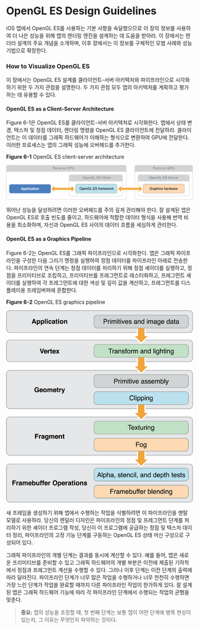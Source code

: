 # OpenGL ES Design Guidelines

iOS 앱에서 OpenGL ES를 사용하는 기본 사항을 숙달했으므로 이 장의 정보를 사용하여 더 나은 성능을 위해 앱의 렌더링 엔진을 설계하는 데 도움을 받아라. 이 장에서는 렌더러 설계의 주요 개념을 소개하며, 이후 장에서는 이 정보를 구체적인 모범 사례와 성능 기법으로 확장한다.

### How to Visualize OpenGL ES

이 장에서는 OpenGL ES 설계를 클라이언트-서버 아키텍처와 파이프라인으로 시각화하기 위한 두 가지 관점을 설명한다. 두 가지 관점 모두 앱의 아키텍처를 계획하고 평가하는 데 유용할 수 있다.

#### OpenGL ES as a Client-Server Architecture

Figure 6-1은 OpenGL ES를 클라이언트-서버 아키텍처로 시각화한다. 앱에서 상태 변경, 텍스처 및 정점 데이터, 렌더링 명령을 OpenGL ES 클라이언트에 전달하라. 클라이언트는 이 데이터를 그래픽 하드웨어가 이해하는 형식으로 변환하여 GPU에 전달한다. 이러한 프로세스는 앱의 그래픽 성능에 오버헤드를 추가한다.

**Figure 6-1**  OpenGL ES client-server architecture

![](../.gitbook/assets/cpu_gpu_2x.png)

뛰어난 성능을 달성하려면 이러한 오버헤드를 주의 깊게 관리해야 한다. 잘 설계된 앱은 OpenGL ES로 호출 빈도를 줄이고, 하드웨어에 적합한 데이터 형식을 사용해 번역 비용을 최소화하며, 자신과 OpenGL ES 사이의 데이터 흐름을 세심하게 관리한다.

#### OpenGL ES as a Graphics Pipeline

Figure 6-2는 OpenGL ES를 그래픽 파이프라인으로 시각화한다. 앱은 그래픽 파이프라인을 구성한 다음 그리기 명령을 실행하여 정점 데이터를 파이프라인 아래로 전송한다. 파이프라인의 연속 단계는 정점 데이터를 처리하기 위해 정점 셰이더를 실행하고, 정점을 프리미티브로 조립하고, 프리미티브를 프래그먼트로 레스터화하고, 프레그먼트 셰이더를 실행하여 각 프레그먼트에 대한 색상 및 깊이 값을 계산하고, 프레그먼트를 디스플레이용 프레임버퍼에 혼합한다.

**Figure 6-2**  OpenGL ES graphics pipeline

![](../.gitbook/assets/application_pipeline_2x.png)

새 프레임을 생성하기 위해 앱에서 수행하는 작업을 식별하려면 이 파이프라인을 멘탈 모델로 사용하라. 당신의 렌덜러 디자인은 파이프라인의 정점 및 프레그먼트 단계를 처리하기 위한 셰이더 프로그램 작성, 당신이 이 프로그램에 공급하는 정점 및 텍스처 데이터 정리, 파이프라인의 고정 기능 단계를 구동하는 OpenGL ES 상태 머신 구성으로 구성되어 있다.

그래픽 파이프라인의 개별 단계는 결과를 동시에 계산할 수 있다. 예를 들어, 앱은 새로운 프리미티브를 준비할 수 있고 그래픽 하드웨어의 개별 부분은 이전에 제출된 기하학에서 정점과 프레그먼트 계산을 수행할 수 있다. 그러나 이후 단계는 이전 단계의 출력에 따라 달라진다. 파이프라인 단계가 너무 많은 작업을 수행하거나 너무 천천히 수행하면 가장 느린 단계가 작업을 완료할 때까지 다른 파이프라인 작업이 한가하게 있다. 잘 설계된 앱은 그래픽 하드웨어 기능에 따라 각 파이프라인 단계에서 수행되는 작업의 균형을 맞춘다.

> **중요:** 앱의 성능을 조정할 때, 첫 번째 단계는 보통 앱이 어떤 단계에 병목 현상이 있는지, 그 이유는 무엇인지 파악하는 것이다.



